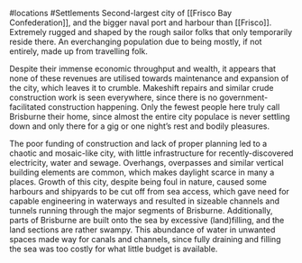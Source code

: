 #locations #Settlements 
Second-largest city of [[Frisco Bay Confederation]], and the bigger naval port and harbour than [[Frisco]].
Extremely rugged and shaped by the rough sailor folks that only temporarily reside there. 
An everchanging population due to being mostly, if not entirely, made up from travelling folk.

Despite their immense economic throughput and wealth, it appears that none of these revenues are utilised towards maintenance and expansion of the city, which leaves it to crumble. Makeshift repairs and similar crude construction work is seen everywhere, since there is no government-facilitated construction happening. 
Only the fewest people here truly call Brisburne their home, since almost the entire city populace is never settling down and only there for a gig or one night’s rest and bodily pleasures. 

The poor funding of construction and lack of proper planning led to a chaotic and mosaic-like city, with little infrastructure for recently-discovered electricity, water and sewage. 
Overhangs, overpasses and similar vertical building elements are common, which makes daylight scarce in many a places. Growth of this city, despite being foul in nature, caused some harbours and shipyards to be cut off from sea access, which gave need for capable engineering in waterways and resulted in sizeable channels and tunnels running through the major segments of Brisburne. 
Additionally, parts of Brisburne are built onto the sea by excessive (land)filling, and the land sections are rather swampy. This abundance of water in unwanted spaces made way for canals and channels, since fully draining and filling the sea was too costly for what little budget is available. 